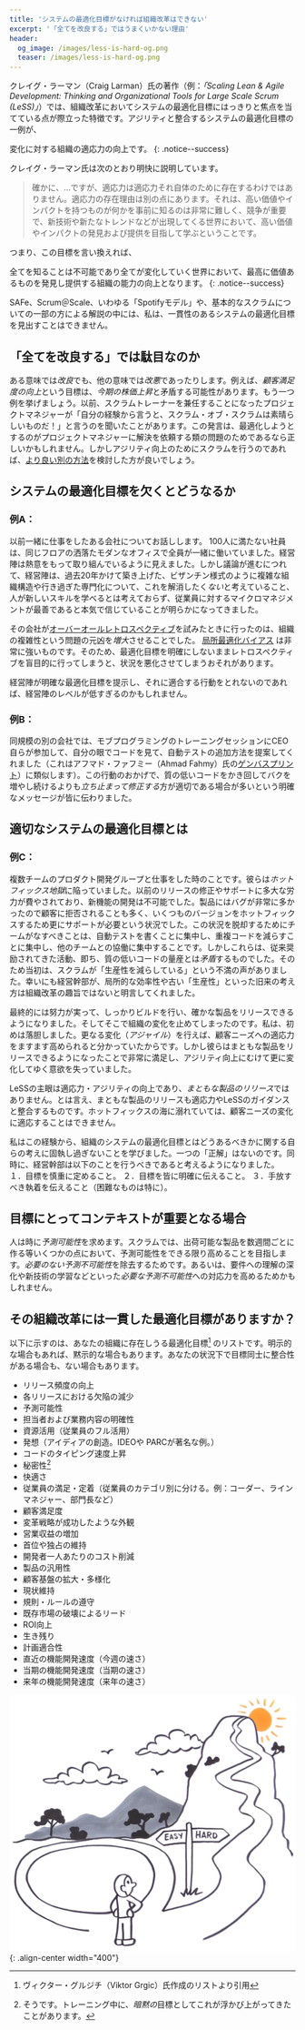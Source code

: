 ```yaml
---
title: 'システムの最適化目標がなければ組織改革はできない'
excerpt: '「全てを改良する」ではうまくいかない理由'
header:
  og_image: /images/less-is-hard-og.png
  teaser: /images/less-is-hard-og.png
---
```


<!--
English version online here:
https://seattlescrum.com/you-wont-change-your-organization-without-an-optimization-goal/

title: "You Won't Change Your Organization Without A System Optimization Goal"
excerpt: 'Why "make everything better” does not work.'

A distinguishing feature of Craig Larman's work (e.g. _Scaling Lean & Agile Development: Thinking and Organizational Tools for Large Scale Scrum (LeSS)_) is the explicit focus on a system optimization goal for a change initiative.  Here's an example system optimization goal that we consider consistent with Agility:

Increase an organization's ability to respond to change.
-->

クレイグ・ラーマン（Craig Larman）氏の著作（例：_「Scaling Lean & Agile Development: Thinking and Organizational Tools for Large Scale Scrum (LeSS)」_）では、組織改革においてシステムの最適化目標にはっきりと焦点を当てている点が際立った特徴です。アジリティと整合するシステムの最適化目標の一例が、

変化に対する組織の適応力の向上です。
{: .notice--success}

<!--
Craig Larman clarifies:
> tis true that the org design from LeSS is consistent with broad adaptiveness, but... suggest that we coach that adaptiveness is not for its own sake. rather, adaptiveness is in the service of something else: learning towards the discovery and delivery of high value or high impact, in the context of a world in which it's usually difficult to a priori know for sure what is high value/impact, and a world in which competition does stuff, new technologies emerge, new trends emerge, etc.
-->

クレイグ・ラーマン氏は次のとおり明快に説明しています。
> 確かに、<!--LeSSの組織設計は幅広い適応力を備えています。-->…ですが、適応力は適応力それ自体のために存在するわけではありません。適応力の存在理由は別の点にあります。それは、高い価値やインパクトを持つものが何かを事前に知るのは非常に難しく、競争が重要で、新技術や新たなトレンドなどが出現してくる世界において、高い価値やインパクトの発見および提供を目指して学ぶということです。

<!--
So, less succinctly:

Increase an organization's ability to discover and deliver the highest value in a world where we don't know everything, and everything's changing.

I'm not seeing any consistent system optimization goal in SAFe, Scrum@Scale, the "Spotify model" and the way some people explain basic Scrum.
-->

つまり、この目標を言い換えれば、

全てを知ることは不可能であり全てが変化していく世界において、最高に価値あるものを発見し提供する組織の能力の向上となります。
{: .notice--success}

SAFe、Scrum＠Scale、いわゆる「Spotifyモデル」や、基本的なスクラムについての一部の方による解説の中には、私は、一貫性のあるシステムの最適化目標を見出すことはできません。


<!--
Why not just "Make Everything Better"?

*Better* in some ways is *worse* in others.  For example, the goal of *increased customer satisfaction* could be inconsistent
with *increased stock price this quarter*.  Or another example, I heard a project manager turned Scrum
trainer say "In my experience, Scrum of Scrums works great!"  And I can see how that could be true, if
we're optimizing for the sort of problems project managers are usually asked to solve.  But if we're doing
Scrum to increase agility,
we'll want to consider some [better alternatives](/seven-alternatives-to-scrum-of-scrums/#coordination--integration-what-to-do-instead).
-->

## 「全てを改良する」では駄目なのか

ある意味では*改良*でも、他の意味では*改悪*であったりします。例えば、*顧客満足度の向上*という目標は、*今期の株価上昇*と矛盾する可能性があります。もう一つ例を挙げましょう。以前、スクラムトレーナーを兼任することになったプロジェクトマネジャーが「自分の経験から言うと、スクラム・オブ・スクラムは素晴らしいものだ！」と言うのを聞いたことがあります。この発言は、最適化しようとするのがプロジェクトマネジャーに解決を依頼する類の問題のためであるなら正しいかもしれません。しかしアジリティ向上のためにスクラムを行うのであれば、[より良い別の方法](/seven-alternatives-to-scrum-of-scrums-jp/#調整と統合代わりの方法)を検討した方が良いでしょう。

<!--
What happens without a system optimization goal?

 Example A:
I spent a little some time with a company which I initially thought was a perfect candidate for an Agile adoption, a slam dunk.  They had less than 100 people in the company, all co-located on the same floor of their hip, modern office.  Their  management initially seemed quite gung ho.  But as the discussions progressed, it became more clear that this management did not *want* to untangle the byzantine organizational structure and the overspecialization they had built up over the past 20 years, didn't think people could learn new skills, and really felt it was best to micromanage employees.
-->

## システムの最適化目標を欠くとどうなるか

### 例A：
以前一緒に仕事をしたある会社についてお話しします。<!--私は当初、スラムダンクというアジャイル手法がその会社には最適だと考えました。--> 100人に満たない社員は、同じフロアの洒落たモダンなオフィスで全員が一緒に働いていました。経営陣は熱意をもって取り組んでいるように見えました。しかし議論が進むにつれて、経営陣は、過去20年かけて築き上げた、ビザンチン様式のように複雑な組織構造や行き過ぎた専門化について、これを解消したく*ない*と考えていること、人が新しいスキルを学べるとは考えておらず、従業員に対するマイクロマネジメントが最善であると本気で信じていることが明らかになってきました。

<!--
When the company attempted an [Overall Retrospective](https://less.works/jp/less/framework/overall-retrospective.html), their actions were to *increase* the organizational complexity that was at the root of their problems!  [Local optimization bias](https://scrummaster.jp/local-optimization-bias-jp/ is so powerful that doing retrospectives blindly can actually make things worse if we are not clear about our optimization goal.

If management cannot express a clear optimization goal and act consistently with it, perhaps we're dealing with too low a level of management.   
-->

その会社が[オーバーオールレトロスペクティブ](https://less.works/jp/less/framework/overall-retrospective.html)を試みたときに行ったのは、組織の複雑性という問題の元凶を*増大*させることでした。 [局所最適化バイアス](/local-optimization-bias-jp/) は非常に強いものです。そのため、最適化目標を明確にしないままレトロスペクティブを盲目的に行ってしまうと、状況を悪化させてしまうおそれがあります。

経営陣が明確な最適化目標を提示し、それに適合する行動をとれないのであれば、経営陣のレベルが低すぎるのかもしれません。

<!--
Example B:
At another similarly-sized company I worked with, the CEO himself came to our mob programming training sessions to see the company's code for himself, and suggest ways of adding automated tests.  (This is similar to Ahmad Fahmy's [Gemba Sprint](https://www.infoq.com/articles/guide-gemba-sprint/))  This sent everyone a clear message that it's often appropriate to *stop and fix*, rather than continuing to add bugs by churning out crap code. 
-->

### 例B：
同規模の別の会社では、モブプログラミングのトレーニングセッションにCEO自らが参加して、自分の眼でコードを見て、自動テストの追加方法を提案してくれました（これはアフマド・ファフミー（Ahmad Fahmy）氏の[ゲンバスプリント](https://www.infoq.com/articles/guide-gemba-sprint/)）に類似します）。この行動のおかげで、質の低いコードをかき回してバクを増やし続けるよりも*立ち止まって修正する*方が適切である場合が多いという明確なメッセージが皆に伝わりました。

<!--
What's the right system optimization goal?

Example C:
I worked with a multi-team product development group that was living in *hot-fix hell*.  Developing new features was impossible because so much energy was spent on fixing and supporting previous releases.  Their releases were often so buggy that customers declined to take them, further increasing the support effort as they tried to hot fix multiple versions.  To escape the situation, teams had to increase their focus on writing automated tests, increase their focus on reducing code duplication, and increase their focus on collaborating with other teams.  But this was *inconsistent* with what they'd been supervised to do in the past -- typing lots of crap code -- and initially there were complaints that Scrum was "reducing productivity."  Fortunately senior management made it clear that the old kind of micro-efficiency and their old ideas about what "productivity" meant were not the reasons for the change initiative.
-->

## 適切なシステムの最適化目標とは

### 例C：
複数チームのプロダクト開発グループと仕事をした時のことです。彼らは*ホットフィックス地獄*に陥っていました。以前のリリースの修正やサポートに多大な労力が費やされており、新機能の開発は不可能でした。製品にはバグが非常に多かったので顧客に拒否されることも多く、いくつものバージョンをホットフィックスするため更にサポートが必要という状況でした。この状況を脱却するためにチームがなすべきことは、自動テストを書くことに集中し、重複コードを減らすことに集中し、他のチームとの協働に集中することです。しかしこれらは、従来奨励されてきた活動、即ち、質の低いコードの量産とは*矛盾*するものでした。そのため当初は、スクラムが「生産性を減らしている」という不満の声がありました。幸いにも経営幹部が、局所的な効率性や古い「生産性」といった旧来の考え方は組織改革の趣旨ではないと明言してくれました。

<!--
Eventually the effort paid off, they started getting solid builds, and they were able to release solid products.  And then they stopped changing their organization!  I was initially disappointed because I saw additional changes they could have made to become more adaptive to customer needs (aka. *Agile*).  But they were so pleased their releases no longer sucked that they didn't have an appetite for the additional changes that would have increased their agility. 
-->

最終的には努力が実って、しっかりビルドを行い、確かな製品をリリースできるようになりました。そしてそこで組織の変化を止めてしまったのです。私は、初めは落胆しました。更なる変化（*アジャイル*）を行えば、顧客ニーズへの適応力をますます高められると分かっていたからです。しかし彼らはまともな製品をリリースできるようになったことで非常に満足し、アジリティ向上にむけて更に変化してゆく意欲を失っていました。

<!--
While the focus of LeSS is increased adaptiveness/Agility, not just *releases that don't suck*, the latter is still consistent with adaptiveness and with LeSS's guidance.  You can't adapt to changing customer needs if you're drowning in hot fixes.

The experience taught me to be less attached to my idea of what an organization's system optimization goal should be.  There isn't a "right" one.  At the same time I've come to believe that senior management should
1. carefully consider what the goal is,
2. express it clearly to everyone, and also
3. express what attachments we're willing to let go of, particularly the difficult ones.
-->

LeSSの主眼は適応力・アジリティの向上であり、*まともな製品のリリース*ではありません。とは言え、まともな製品のリリースも適応力やLeSSのガイダンスと整合するものです。ホットフィックスの海に溺れていては、顧客ニーズの変化に適応することはできません。

私はこの経験から、組織のシステムの最適化目標とはどうあるべきかに関する自らの考えに固執し過ぎないことを学びました。一つの「正解」はないのです。同時に、経営幹部は以下のことを行うべきであると考えるようになりました。
１．目標を慎重に定めること。
２．目標を皆に明確に伝えること。
３．手放すべき執着を伝えること（困難なものは特に）。


<!--
When are goals context sensitive?

People sometimes seek *predictability*.  On one hand Scrum tries to make some things as predictable as possible, such as having a shippable product every couple weeks.  We want to eliminate *unnecessary unpredictability*.  But maybe we do this to increase our ability to cope with *necessary unpredictability* such as our evolving understanding of the requirements, learning new technologies, etc.
-->

## 目標にとってコンテキストが重要となる場合

人は時に*予測可能性*を求めます。スクラムでは、出荷可能な製品を数週間ごとに作る等いくつかの点において、予測可能性をできる限り高めることを目指します。*必要のない予測不可能性*を除去するためです。あるいは、要件への理解の深化や新技術の学習などといった*必要な予測不可能性*への対応力を高めるためかもしれません。

<!--
Does the change initiative have consistent optimization goals?

Here's a list of other optimization goals[^1] that may exist in your organization.  They may be explicit or implicit.  Some may be consistent with each other in your situation, and others may not:
-->

## その組織改革には一貫した最適化目標がありますか？

以下に示すのは、あなたの組織に存在しうる最適化目標[^1] のリストです。明示的な場合もあれば、黙示的な場合もあります。あなたの状況下で目標同士に整合性がある場合も、ない場合もあります。

<!--
 increased release frequency
 fewer defects in each release
 predictability
 clarity about who does what
 resource utilization (keeping people busy)
 ideation (creating ideas, as IDEO and PARC were known for)
 typing code faster
 secrecy[yes]
 comfort
 employee satisfaction/retention (break this down into different categories of employees: coders, line managers, department heads, etc.)
 customer satisfaction
 appearance that the change initiative has succeeded
 increase top-line revenue
 maintaining lead or monopoly
 reduce cost per developer
 product versatility
 broaden/diversify customer base
 preserve status quo
 compliance with rules/regulations
 lead the market by disruption
 increase return on investment
 survival
 conformance to a plan
 rate of developing features immediately (this week's velocity)
 rate of developing features within this quarter (this quarter's velocity)
 rate of developing features next year (next year's velocity)
-->

* リリース頻度の向上
* 各リリースにおける欠陥の減少
* 予測可能性
* 担当者および業務内容の明確性
* 資源活用（従業員のフル活用）
* 発想（アイディアの創造。IDEOや PARCが著名な例。）
* コードのタイピング速度上昇
* 秘密性[^yes]
* 快適さ
* 従業員の満足・定着（従業員のカテゴリ別に分ける。例：コーダー、ラインマネジャー、部門長など）
* 顧客満足度
* 変革戦略が成功したような外観
* 営業収益の増加
* 首位や独占の維持
* 開発者一人あたりのコスト削減
* 製品の汎用性
* 顧客基盤の拡大・多様化
* 現状維持
* 規則・ルールの遵守
* 既存市場の破壊によるリード
* ROI向上
* 生き残り
* 計画適合性
* 直近の機能開発速度（今週の速さ）
* 当期の機能開発速度（当期の速さ）
* 来年の機能開発速度（来年の速さ）


![LeSS is hard](../images/less-is-hard.png){: .align-center width="400"}

<!--
1 Adapted from a list Viktor Grgic assembled.
yes Yes, I have seen this as an *implicit* goal that was exposed during training.
-->

[^1]: ヴィクター・グルジチ（Viktor Grgic）氏作成のリストより引用
[^yes]: そうです。トレーニング中に、*暗黙の*目標としてこれが浮かび上がってきたことがあります。
